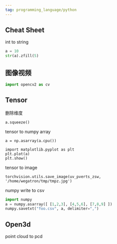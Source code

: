 ```yaml
---
tag: programming_language/python
---
```

## Cheat Sheet

int to string

```python
a = 10
str(a).zfill(5)
```

## 图像视频

```python
import opencv2 as cv
```

## Tensor

删除维度
```
a.squeeze()
```

tensor to numpy array
```
a = np.asarray(a.cpu())

import matplotlib.pyplot as plt
plt.plot(a)
plt.show()
```

tensor to image
```
torchvision.utils.save_image(uv_pverts_zsw, '/home/wegatron/tmp/tmpz.jpg')
```

numpy write to csv

```python
import numpy
a = numpy.asarray([ [1,2,3], [4,5,6], [7,8,9] ])
numpy.savetxt("foo.csv", a, delimiter=",")
```

## Open3d

point cloud to pcd

```python

```